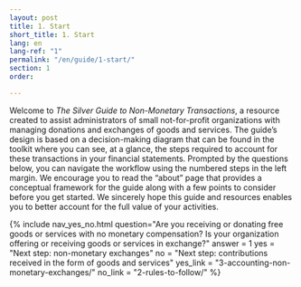 ```yaml
---
layout: post
title: 1. Start
short_title: 1. Start
lang: en
lang-ref: "1"
permalink: "/en/guide/1-start/"
section: 1
order: 

---
```

Welcome to _The Silver Guide to Non-Monetary Transactions_, a resource created to assist administrators of small not-for-profit organizations with managing donations and exchanges of goods and services. The guide’s design is based on a decision-making diagram that can be found in the toolkit where you can see, at a glance, the steps required to account for these transactions in your financial statements. Prompted by the questions below, you can navigate the workflow using the numbered steps in the left margin. We encourage you to read the “about” page that provides a conceptual framework for the guide along with a few points to consider before you get started. We sincerely hope this guide and resources enables you to better account for the full value of your activities.

{% include nav_yes_no.html
question="Are you receiving or donating free goods or services with no monetary compensation? Is your organization offering or receiving goods or services in exchange?"
answer = 1
yes = "Next step: non-monetary exchanges"
no = "Next step: contributions received in the form of goods and services"
yes_link = "3-accounting-non-monetary-exchanges/"
no_link = "2-rules-to-follow/"
%}